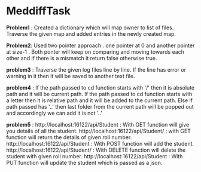 # MeddiffTask
**Problem1** : Created a dictionary which will map owner to list of files. Traverse the given map and added entries in the newly created map.

**Problem2**: Used two pointer approach . one pointer at 0 and another pointer at size-1 . Both ponter will keep on comparing and moving towards each other and if there is a mismatch it return false otherwise true.

**problem3** : Traverse the given log files line by line. If the line has error or warning in it then it will be saved to another text file.

**problem4** : If the path passed to cd function starts with '/' then it is absolute path and it will be current path.
           If the path passed to cd function starts with a letter then it is relative path and it will be added to the current path.
           Else if path passed has '..' then last folder from the current path will be popped out and accordingly we can add it is not '..'
           
**problem5** : http://localhost:16122/api/Student : With GET function will give you details of all the student.
           http://localhost:16122/api/Student/<rollNumber> : with GET function will return the details of given roll number.
           http://localhost:16122/api/Student : With POST function will add the student.
           http://localhost:16122/api/Student/<rollNumber> : With DELETE function will delete the student with given roll number.
           http://localhost:16122/api/Student : With PUT function will update the student which is passed as a json.  
